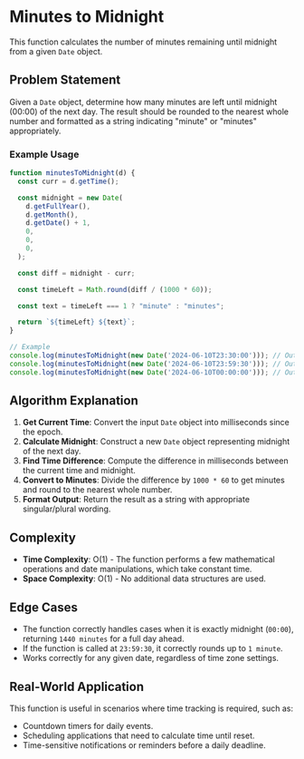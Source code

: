 # Minutes to Midnight

This function calculates the number of minutes remaining until midnight from a given `Date` object.

## Problem Statement

Given a `Date` object, determine how many minutes are left until midnight (00:00) of the next day. The result should be rounded to the nearest whole number and formatted as a string indicating "minute" or "minutes" appropriately.

### Example Usage

```javascript
function minutesToMidnight(d) {
  const curr = d.getTime();

  const midnight = new Date(
    d.getFullYear(),
    d.getMonth(),
    d.getDate() + 1,
    0,
    0,
    0,
  );

  const diff = midnight - curr;

  const timeLeft = Math.round(diff / (1000 * 60));

  const text = timeLeft === 1 ? "minute" : "minutes";

  return `${timeLeft} ${text}`;
}

// Example
console.log(minutesToMidnight(new Date('2024-06-10T23:30:00'))); // Output: "30 minutes"
console.log(minutesToMidnight(new Date('2024-06-10T23:59:30'))); // Output: "1 minute"
console.log(minutesToMidnight(new Date('2024-06-10T00:00:00'))); // Output: "1440 minutes"
```

## Algorithm Explanation

1. **Get Current Time**: Convert the input `Date` object into milliseconds since the epoch.
2. **Calculate Midnight**: Construct a new `Date` object representing midnight of the next day.
3. **Find Time Difference**: Compute the difference in milliseconds between the current time and midnight.
4. **Convert to Minutes**: Divide the difference by `1000 * 60` to get minutes and round to the nearest whole number.
5. **Format Output**: Return the result as a string with appropriate singular/plural wording.

## Complexity

- **Time Complexity**: O(1) - The function performs a few mathematical operations and date manipulations, which take constant time.
- **Space Complexity**: O(1) - No additional data structures are used.

## Edge Cases

- The function correctly handles cases when it is exactly midnight (`00:00`), returning `1440 minutes` for a full day ahead.
- If the function is called at `23:59:30`, it correctly rounds up to `1 minute`.
- Works correctly for any given date, regardless of time zone settings.

## Real-World Application

This function is useful in scenarios where time tracking is required, such as:

- Countdown timers for daily events.
- Scheduling applications that need to calculate time until reset.
- Time-sensitive notifications or reminders before a daily deadline.

